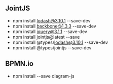 ## JointJS

* npm install lodash@3.10.1 --save-dev
* npm install backbone@1.3.3 --save-dev
* npm install jquery@3.1.1 --save-dev
* npm install jointjs@latest --save
* npm install @types/lodash@3.10.1 --save-dev
* npm install @types/jointjs --save-dev


## BPMN.io

* npm install --save diagram-js
